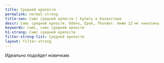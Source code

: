 ```yaml
---
title: Средней крепости
permalink: normal-strong
title-seo: Снюс средней крпости | Купить в Казахстане
descr: Снюс средней крпости. Odens, Epok, Thunder. Ниже 22 мг никотина.
keywords: снюс, снюс средней крпости
h1-strong: Снюс средней крепости
filter-strong-list: Средней крепости
layout: filter-strong
---
```


Идеально подойдет новичкам.